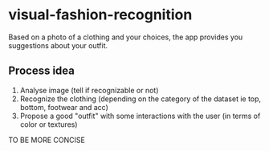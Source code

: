 # visual-fashion-recognition
Based on a photo of a clothing and your choices, the app provides you suggestions about your outfit.

## Process idea 
1. Analyse image (tell if recognizable or not)
2. Recognize the clothing (depending on the category of the dataset ie top, bottom, footwear and acc)
3. Propose a good "outfit" with some interactions with the user (in terms of color or textures)

TO BE MORE CONCISE
